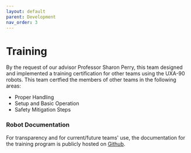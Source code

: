 ```yaml
---
layout: default
parent: Development
nav_order: 3
---
```


# Training
By the request of our advisor Professor Sharon Perry, this team designed and implemented a training certification for other teams using the UXA-90 robots. This team certfied the members of other teams in the following areas:
- Proper Handling
- Setup and Basic Operation
- Safety Mitigation Steps


### Robot Documentation
For transparency and for current/future teams' use, the documentation for the training program is publicly hosted on [Github](https://4850-robots.github.io/robot_documentation/).


